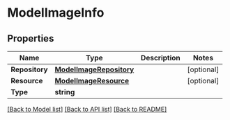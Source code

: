 # ModelImageInfo

## Properties

Name | Type | Description | Notes
------------ | ------------- | ------------- | -------------
**Repository** | [**ModelImageRepository**](ModelImageRepository.md) |  | [optional] 
**Resource** | [**ModelImageResource**](ModelImageResource.md) |  | [optional] 
**Type** | **string** |  | 

[[Back to Model list]](../README.md#documentation-for-models) [[Back to API list]](../README.md#documentation-for-api-endpoints) [[Back to README]](../README.md)


